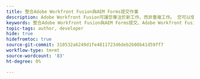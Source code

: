 ```yaml
---
title: 整合Adobe Workfront Fusion與AEM Forms提交作業
description: Adobe Workfront Fusion可讓您專注於新工作，而非重複工作。 您可以使用表單提交功能將Adobe Workfront Fusion連結至最適化表單。
keywords: 整合Adobe Workfront Fusion與AEM Forms提交、Adobe Workfront Fusion與AEM Forms、Workfront Fusion與AEM Forms、連線Workfront Fusion至AEM Forms、AEM Forms和Workfront Fusion、如何連線Workfront Fusion與AEM Forms？、連線Workfront Fusion至表單
topic-tags: author, developer
hide: true
hidefromtoc: true
source-git-commit: 310532a6249d1fe4811723d6deb2b08b41d59ff7
workflow-type: tm+mt
source-wordcount: '83'
ht-degree: 0%

---
```



